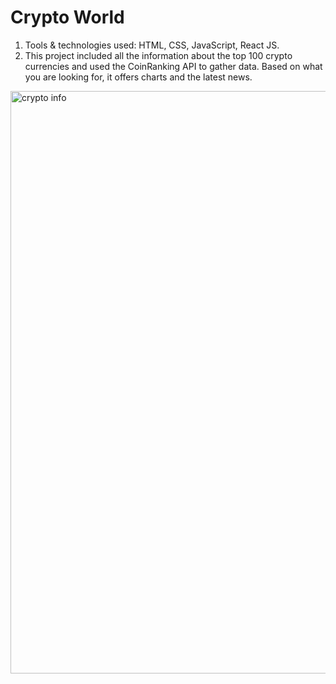 # Crypto World
1. Tools & technologies used: HTML, CSS, JavaScript, React JS.
2. This project included all the information about the top 100 crypto currencies and used the CoinRanking API to
gather data. Based on what you are looking for, it offers charts and the latest news.


<img width="932" alt="crypto info" src="https://github.com/anushkaSingh30xxx/Cryptocurrency-Website/assets/101061044/191e032d-336e-43db-ad1d-0efa305956bb">
